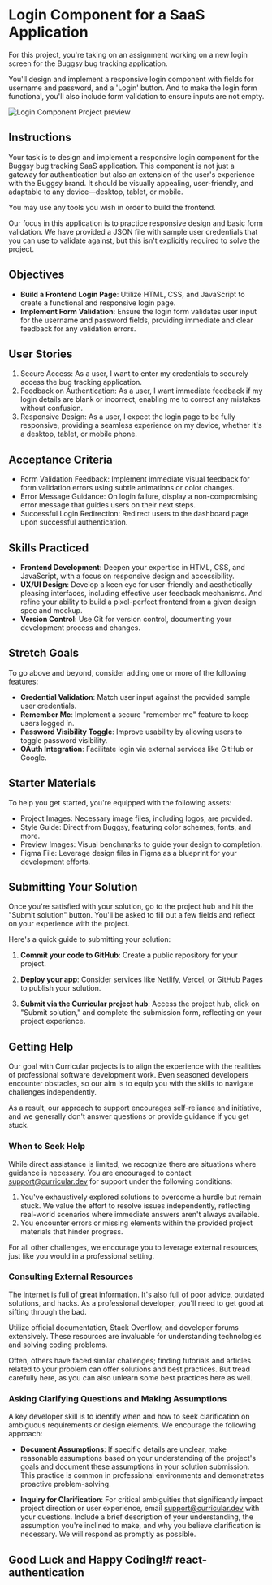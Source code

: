 # Login Component for a SaaS Application

For this project, you're taking on an assignment working on a new login screen for the Buggsy bug tracking application.

You'll design and implement a responsive login component with fields for username and password, and a 'Login' button. And to make the login form functional, you'll also include form validation to ensure inputs are not empty.

![Login Component Project preview](./images/login-component-preview.png)

## Instructions

Your task is to design and implement a responsive login component for the Buggsy bug tracking SaaS application. This component is not just a gateway for authentication but also an extension of the user's experience with the Buggsy brand. It should be visually appealing, user-friendly, and adaptable to any device—desktop, tablet, or mobile.

You may use any tools you wish in order to build the frontend.

Our focus in this application is to practice responsive design and basic form validation. We have provided a JSON file with sample user credentials that you can use to validate against, but this isn't explicitly required to solve the project.

## Objectives

- **Build a Frontend Login Page**: Utilize HTML, CSS, and JavaScript to create a functional and responsive login page.
- **Implement Form Validation**: Ensure the login form validates user input for the username and password fields, providing immediate and clear feedback for any validation errors.

## User Stories

1. Secure Access: As a user, I want to enter my credentials to securely access the bug tracking application.
2. Feedback on Authentication: As a user, I want immediate feedback if my login details are blank or incorrect, enabling me to correct any mistakes without confusion.
3. Responsive Design: As a user, I expect the login page to be fully responsive, providing a seamless experience on my device, whether it's a desktop, tablet, or mobile phone.

## Acceptance Criteria

- Form Validation Feedback: Implement immediate visual feedback for form validation errors using subtle animations or color changes.
- Error Message Guidance: On login failure, display a non-compromising error message that guides users on their next steps.
- Successful Login Redirection: Redirect users to the dashboard page upon successful authentication.

## Skills Practiced

- **Frontend Development**: Deepen your expertise in HTML, CSS, and JavaScript, with a focus on responsive design and accessibility.
- **UX/UI Design**: Develop a keen eye for user-friendly and aesthetically pleasing interfaces, including effective user feedback mechanisms. And refine your ability to build a pixel-perfect frontend from a given design spec and mockup.
- **Version Control**: Use Git for version control, documenting your development process and changes.

## Stretch Goals

To go above and beyond, consider adding one or more of the following features:

- **Credential Validation**: Match user input against the provided sample user credentials.
- **Remember Me**: Implement a secure "remember me" feature to keep users logged in.
- **Password Visibility Toggle**: Improve usability by allowing users to toggle password visibility.
- **OAuth Integration**: Facilitate login via external services like GitHub or Google.

## Starter Materials

To help you get started, you're equipped with the following assets:

- Project Images: Necessary image files, including logos, are provided.
- Style Guide: Direct from Buggsy, featuring color schemes, fonts, and more.
- Preview Images: Visual benchmarks to guide your design to completion.
- Figma File: Leverage design files in Figma as a blueprint for your development efforts.

## Submitting Your Solution

Once you're satisfied with your solution, go to the project hub and hit the "Submit solution" button. You'll be asked to fill out a few fields and reflect on your experience with the project.

Here's a quick guide to submitting your solution:

1. **Commit your code to GitHub**: Create a public repository for your project.

2. **Deploy your app**: Consider services like [Netlify](https://www.netlify.com/), [Vercel](https://vercel.com/), or [GitHub Pages](https://pages.github.com/) to publish your solution.

3. **Submit via the Curricular project hub**: Access the project hub, click on "Submit solution," and complete the submission form, reflecting on your project experience.

## Getting Help

Our goal with Curricular projects is to align the experience with the realities of professional software development work. Even seasoned developers encounter obstacles, so our aim is to equip you with the skills to navigate challenges independently.

As a result, our approach to support encourages self-reliance and initiative, and we generally don't answer questions or provide guidance if you get stuck.

### When to Seek Help

While direct assistance is limited, we recognize there are situations where guidance is necessary. You are encouraged to contact support@curricular.dev for support under the following conditions:

1. You've exhaustively explored solutions to overcome a hurdle but remain stuck. We value the effort to resolve issues independently, reflecting real-world scenarios where immediate answers aren't always available.
2. You encounter errors or missing elements within the provided project materials that hinder progress.

For all other challenges, we encourage you to leverage external resources, just like you would in a professional setting.

### Consulting External Resources

The internet is full of great information. It's also full of poor advice, outdated solutions, and hacks. As a professional developer, you'll need to get good at sifting through the bad.

Utilize official documentation, Stack Overflow, and developer forums extensively. These resources are invaluable for understanding technologies and solving coding problems.

Often, others have faced similar challenges; finding tutorials and articles related to your problem can offer solutions and best practices. But tread carefully here, as you can also unlearn some best practices here as well.

### Asking Clarifying Questions and Making Assumptions

A key developer skill is to identify when and how to seek clarification on ambiguous requirements or design elements. We encourage the following approach:

- **Document Assumptions**: If specific details are unclear, make reasonable assumptions based on your understanding of the project's goals and document these assumptions in your solution submission. This practice is common in professional environments and demonstrates proactive problem-solving.

- **Inquiry for Clarification**: For critical ambiguities that significantly impact project direction or user experience, email support@curricular.dev with your questions. Include a brief description of your understanding, the assumption you're inclined to make, and why you believe clarification is necessary. We will respond as promptly as possible.


## Good Luck and Happy Coding!# react-authentication
